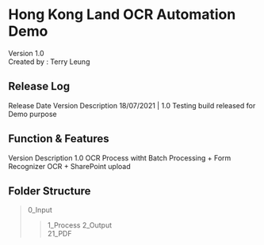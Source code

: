 
# Hong Kong Land OCR Automation Demo
Version 1.0                   
Created by	    :	  Terry Leung


**Release Log**
------------------------------------------------------------------------------------------
  Release Date        Version       Description
  18/07/2021      |   1.0           Testing build released for Demo purpose 

 
 

**Function & Features**
------------------------------------------------------------------------------------------
  Version       Description
  1.0           OCR Process witht Batch Processing + Form Recognizer OCR  + SharePoint upload



**Folder Structure**
------------------------------------------------------------------------------------------
> 0_Input
> > 1_Process
> 2_Output  
  > 21_PDF
